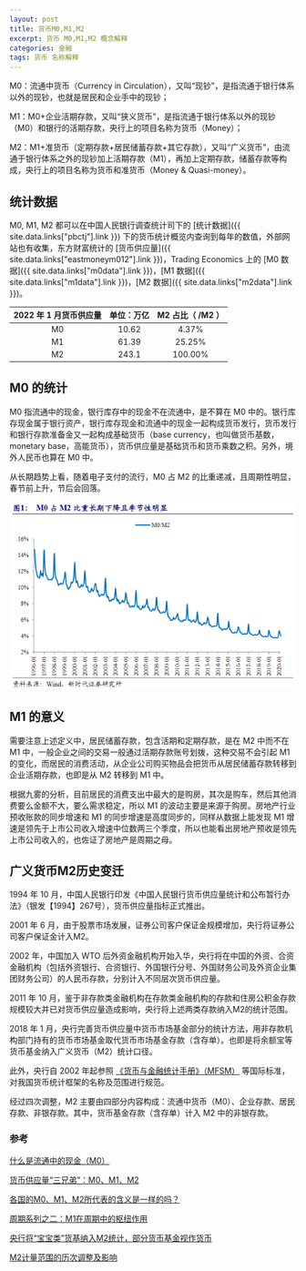 ```yaml
---
layout: post
title: 货币M0,M1,M2
excerpt: 货币 M0,M1,M2 概念解释
categories: 金融
tags: 货币 名称解释
---
```

M0：流通中货币（Currency in Circulation），又叫“现钞”，是指流通于银行体系以外的现钞，也就是居民和企业手中的现钞；

M1：M0+企业活期存款，又叫“狭义货币”，是指流通于银行体系以外的现钞（M0）和银行的活期存款，央行上的项目名称为货币（Money）；

M2：M1+准货币（定期存款+居民储蓄存款+其它存款），又叫“广义货币”，由流通于银行体系之外的现钞加上活期存款（M1），再加上定期存款，储蓄存款等构成，央行上的项目名称为货币和准货币（Money & Quasi-money）。

## 统计数据

M0, M1, M2 都可以在中国人民银行调查统计司下的 [统计数据]({{ site.data.links["pbctj"].link }}) 下的货币统计概览内查询到每年的数值，外部网站也有收集，东方财富统计的 [货币供应量]({{ site.data.links["eastmoneym012"].link }})，Trading Economics 上的 [M0 数据]({{ site.data.links["m0data"].link }})，[M1 数据]({{ site.data.links["m1data"].link }})，[M2 数据]({{ site.data.links["m2data"].link }})。

| 2022 年 1 月货币供应量   | 单位：万亿 | M2 占比（ /M2 ）  |
| :---: | :--------: | :--------------: |
|  M0   |   10.62    |      4.37%       |
|  M1   |   61.39    |      25.25%      |
|  M2   |   243.1    |     100.00%      |

## M0 的统计

M0 指流通中的现金，银行库存中的现金不在流通中，是不算在 M0 中的。银行库存现金属于银行资产，银行库存现金和流通中的现金一起构成货币发行，货币发行和银行存款准备金又一起构成基础货币（base currency，也叫做货币基数，monetary base，高能货币），货币供应量是基础货币和货币乘数之积。另外，境外人民币也算在 M0 中。

从长期趋势上看，随着电子支付的流行，M0 占 M2 的比重递减，且周期性明显，春节前上升，节后会回落。

![M0 占 M2 比重长期下降且季节性明显](/assets/img/post/m0-percent-m2.png "M0 占 M2 比重长期下降且季节性明显")

## M1 的意义

需要注意上述定义中，居民储蓄存款，包含活期和定期存款，是在 M2 中而不在 M1 中，一般企业之间的交易一般通过活期存款账号划拨，这种交易不会引起 M1 的变化，而居民的消费活动，从企业公司购买物品会把货币从居民储蓄存款转移到企业活期存款，也即是从 M2 转移到 M1 中。

根据九雾的分析，目前居民的消费支出中最大的是购房，其次是购车，然后其他消费要么金额不大，要么需求稳定，所以 M1 的波动主要是来源于购房。房地产行业预收账款的同步增速和 M1 的同步增速是高度同步的，同样从数据上能发现 M1 增速是领先于上市公司收入增速中位数两三个季度，所以也能看出房地产预收是领先上市公司收入的，也佐证了房地产是周期之母。

## 广义货币M2历史变迁

1994 年 10 月，中国人民银行印发《中国人民银行货币供应量统计和公布暂行办法》（银发【1994】267号），货币供应量指标正式推出。

2001 年 6 月，由于股票市场发展，证券公司客户保证金规模增加，央行将证券公司客户保证金计入M2。

2002 年，中国加入 WTO 后外资金融机构开始入华，央行将在中国的外资、合资金融机构（包括外资银行、合资银行、外国银行分号、外国财务公司及外资企业集团财务公司）的人民币存款，分别计入不同层次货币供应量。

2011 年 10 月，鉴于非存款类金融机构在存款类金融机构的存款和住房公积金存款规模较大并已对货币供应量造成影响，央行将上述两类存款纳入M2的统计范围。

2018 年 1 月，央行完善货币供应量中货币市场基金部分的统计方法，用非存款机构部门持有的货币市场基金取代货币市场基金存款（含存单）。也即是将余额宝等货币基金纳入广义货币（M2）统计口径。

此外，央行自 2002 年起参照 [《货币与金融统计手册》（MFSM）](https://www.imf.org/external/pubs/ft/mfs/manual/chi/index.htm) 等国际标准，对我国货币统计框架的名称及范围进行规范。

经过四次调整，M2 主要由四部分内容构成：流通中货币（M0）、企业存款、居民存款、非银存款。其中，货币基金存款（含存单）计入 M2 中的非银存款。


### 参考
[什么是流通中的现金（M0）](http://yinchuan.pbc.gov.cn/yinchuan/120050/2678592/index.html)

[货币供应量“三兄弟”：M0、M1、M2](http://hefei.pbc.gov.cn/hefei/2927537/122429/2499986/index.html)

[各国的M0、M1、M2所代表的含义是一样的吗？](http://hefei.pbc.gov.cn/hefei/2927537/122429/2546785/index.html)

[周期系列之二：M1在周期中的枢纽作用](https://mp.weixin.qq.com/s/8UmrrWmnCCjb-ALNa8lekA)

[央行将“宝宝类”货基纳入M2统计，部分货币基金视作货币](https://m.21jingji.com/article/20180213/herald/29cb4ae7da544251d9ebb0c5d46af5b1.html)

[M2计量范围的历次调整及影响](http://finance.sina.com.cn/zl/bond/2017-10-18/zl-ifymviyp2166757.shtml)